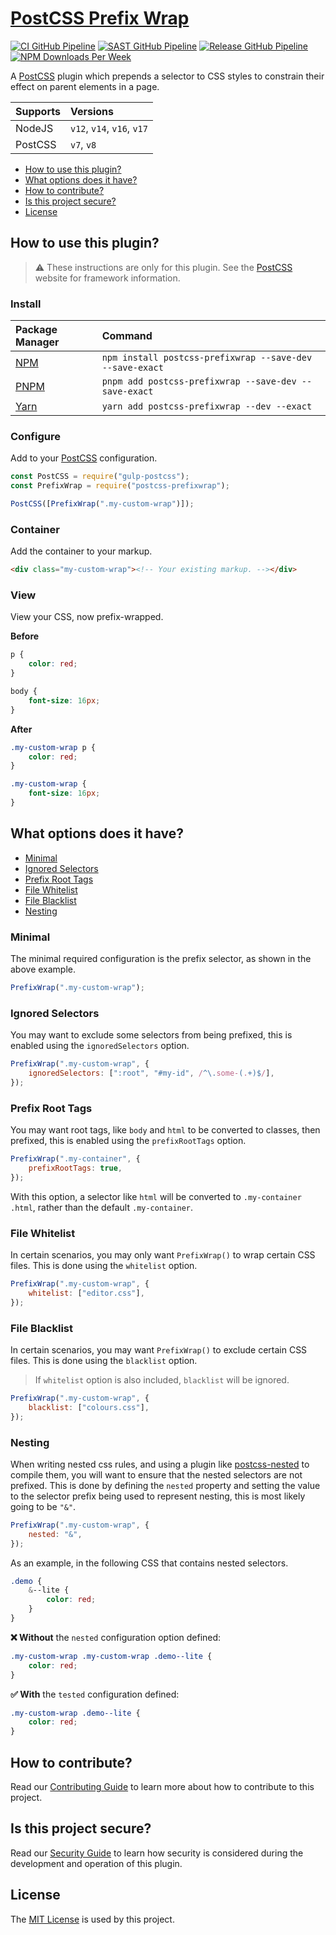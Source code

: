 # [PostCSS Prefix Wrap](https://danieltedman.com/my-work/postcss-prefixwrap)

[![CI GitHub Pipeline](https://img.shields.io/github/workflow/status/dbtedman/postcss-prefixwrap/ci?style=for-the-badge&logo=github&label=ci)](https://github.com/dbtedman/postcss-prefixwrap/actions/workflows/ci.yml?query=branch%3Amain)
[![SAST GitHub Pipeline](https://img.shields.io/github/workflow/status/dbtedman/postcss-prefixwrap/sast?style=for-the-badge&logo=github&label=sast)](https://github.com/dbtedman/postcss-prefixwrap/actions/workflows/sast.yml)
[![Release GitHub Pipeline](https://img.shields.io/github/workflow/status/dbtedman/postcss-prefixwrap/ci?style=for-the-badge&logo=github&label=release)](https://github.com/dbtedman/postcss-prefixwrap/actions/workflows/release.yml)
[![NPM Downloads Per Week](https://img.shields.io/npm/dw/postcss-prefixwrap?color=blue&logo=npm&style=for-the-badge)](https://www.npmjs.com/package/postcss-prefixwrap)

A [PostCSS](https://postcss.org) plugin which prepends a selector to CSS styles to constrain their effect on parent
elements in a page.

| Supports | Versions                   |
| :------- | :------------------------- |
| NodeJS   | `v12`, `v14`, `v16`, `v17` |
| PostCSS  | `v7`, `v8`                 |

-   [How to use this plugin?](#how-to-use-this-plugin)
-   [What options does it have?](#what-options-does-it-have)
-   [How to contribute?](#how-to-contribute)
-   [Is this project secure?](#is-this-project-secure)
-   [License](#license)

## How to use this plugin?

> ⚠️ These instructions are only for this plugin. See the [PostCSS](http://postcss.org) website for framework information.

### Install

| Package Manager                                           | Command                                                  |
| :-------------------------------------------------------- | :------------------------------------------------------- |
| [NPM](https://www.npmjs.com/package/postcss-prefixwrap)   | `npm install postcss-prefixwrap --save-dev --save-exact` |
| [PNPM](https://pnpm.io)                                   | `pnpm add postcss-prefixwrap --save-dev --save-exact`    |
| [Yarn](https://yarnpkg.com/en/package/postcss-prefixwrap) | `yarn add postcss-prefixwrap --dev --exact`              |

### Configure

Add to your [PostCSS](http://postcss.org) configuration.

```javascript
const PostCSS = require("gulp-postcss");
const PrefixWrap = require("postcss-prefixwrap");

PostCSS([PrefixWrap(".my-custom-wrap")]);
```

### Container

Add the container to your markup.

```html
<div class="my-custom-wrap"><!-- Your existing markup. --></div>
```

### View

View your CSS, now prefix-wrapped.

**Before**

```css
p {
    color: red;
}

body {
    font-size: 16px;
}
```

**After**

```css
.my-custom-wrap p {
    color: red;
}

.my-custom-wrap {
    font-size: 16px;
}
```

## What options does it have?

-   [Minimal](#minimal)
-   [Ignored Selectors](#ignored-selectors)
-   [Prefix Root Tags](#prefix-root-tags)
-   [File Whitelist](#file-whitelist)
-   [File Blacklist](#file-blacklist)
-   [Nesting](#nesting)

### Minimal

The minimal required configuration is the prefix selector, as shown in the above example.

```javascript
PrefixWrap(".my-custom-wrap");
```

### Ignored Selectors

You may want to exclude some selectors from being prefixed, this is enabled using the `ignoredSelectors` option.

```javascript
PrefixWrap(".my-custom-wrap", {
    ignoredSelectors: [":root", "#my-id", /^\.some-(.+)$/],
});
```

### Prefix Root Tags

You may want root tags, like `body` and `html` to be converted to classes, then prefixed, this is enabled using
the `prefixRootTags` option.

```javascript
PrefixWrap(".my-container", {
    prefixRootTags: true,
});
```

With this option, a selector like `html` will be converted to `.my-container .html`, rather than the
default `.my-container`.

### File Whitelist

In certain scenarios, you may only want `PrefixWrap()` to wrap certain CSS files. This is done using the `whitelist`
option.

```javascript
PrefixWrap(".my-custom-wrap", {
    whitelist: ["editor.css"],
});
```

### File Blacklist

In certain scenarios, you may want `PrefixWrap()` to exclude certain CSS files. This is done using the `blacklist`
option.

> If `whitelist` option is also included, `blacklist` will be ignored.

```javascript
PrefixWrap(".my-custom-wrap", {
    blacklist: ["colours.css"],
});
```

### Nesting

When writing nested css rules, and using a plugin like [postcss-nested](https://www.npmjs.com/package/postcss-nested) to compile them, you will want to ensure that the nested selectors are not prefixed. This is done by defining the `nested` property and setting the value to the selector prefix being used to represent nesting, this is most likely going to be `"&"`.

```javascript
PrefixWrap(".my-custom-wrap", {
    nested: "&",
});
```

As an example, in the following CSS that contains nested selectors.

```scss
.demo {
    &--lite {
        color: red;
    }
}
```

**❌ Without** the `nested` configuration option defined:

```css
.my-custom-wrap .my-custom-wrap .demo--lite {
    color: red;
}
```

**✅ With** the `tested` configuration defined:

```css
.my-custom-wrap .demo--lite {
    color: red;
}
```

## How to contribute?

Read our [Contributing Guide](CONTRIBUTING.md) to learn more about how to contribute to this project.

## Is this project secure?

Read our [Security Guide](SECURITY.md) to learn how security is considered during the development and operation of this
plugin.

## License

The [MIT License](./LICENSE.md) is used by this project.

